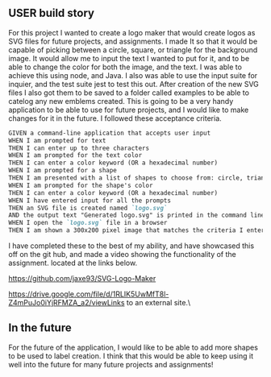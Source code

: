 ## USER build story

For this project I wanted to create a logo maker that would create logos as SVG files for future projects, and assignments.  I made It so that it would be capable of picking between a circle, square, or triangle for the background image.  It would allow me to input the text I wanted to put for it, and to be able to change the color for both the image, and the text.  I was able to achieve this using node, and Java.  I also was able to use the input suite for inquier, and the test suite jest to test this out. After creation of the new SVG files I also got them to be saved to a folder called examples to be able to catelog any new emblems created.  This is going to be a very handy application to be able to use for future projects, and I would like to make changes for it in the future.  I followed these acceptance criteria.  

```md
GIVEN a command-line application that accepts user input
WHEN I am prompted for text
THEN I can enter up to three characters
WHEN I am prompted for the text color
THEN I can enter a color keyword (OR a hexadecimal number)
WHEN I am prompted for a shape
THEN I am presented with a list of shapes to choose from: circle, triangle, and square
WHEN I am prompted for the shape's color
THEN I can enter a color keyword (OR a hexadecimal number)
WHEN I have entered input for all the prompts
THEN an SVG file is created named `logo.svg`
AND the output text "Generated logo.svg" is printed in the command line
WHEN I open the `logo.svg` file in a browser
THEN I am shown a 300x200 pixel image that matches the criteria I entered
```

I have completed these to the best of my ability, and have showcased this off on the git hub, and made a video showing the functionality of the assignment. located at the links below.

https://github.com/jaxe93/SVG-Logo-Maker

https://drive.google.com/file/d/1RLIK5UwMfT8l-Z4mPuJo0iYjRFMZA_a2/viewLinks to an external site.\

## In the future

For the future of the application, I would like to be able to add more shapes to be used to label creation.  I think that this would be able to keep using it well into the future  for many future projects and assignments!  